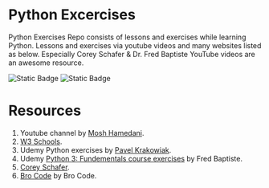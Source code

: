 # Python Excercises
Python Exercises Repo consists of lessons and exercises while learning Python.
Lessons and exercises via youtube videos and many websites listed as below. 
Especially Corey Schafer & Dr. Fred Baptiste YouTube videos are an awesome resource. 

![Static Badge](https://img.shields.io/badge/python-exercises-blue?logo=python)
![Static Badge](https://img.shields.io/badge/IDE-VsCode-blue)

# Resources
1. Youtube channel by [Mosh Hamedani](https://www.youtube.com/watch?v=_uQrJ0TkZlc&t=10945s).  
2. [W3 Schools](https://www.w3schools.com/).
3. Udemy Python exercises by [Pavel Krakowiak](https://www.udemy.com/share/106L4i3@z-Wf1QRsiCEDBPLf2tKo8M_8QQYSytKkQd72_akDmfMIavHOvXK2SHfPUlFbPotQow==/).
4. Udemy [Python 3: Fundementals course exercises](https://www.udemy.com/share/107N2C3@JA5o71fnAXabjJlOA1tl7nvSyzp-g0goXzkCuyHE0miDja_kYOXZoyf3QvxHgAHGjQ==/) by Fred Baptiste.
5. [Corey Schafer](https://www.youtube.com/@coreyms).
6. [Bro Code](https://www.youtube.com/watch?v=6VElWbND-zg&list=PLZPZq0r_RZOOkUQbat8LyQii36cJf2SWT&pp=iAQB) by Bro Code.
